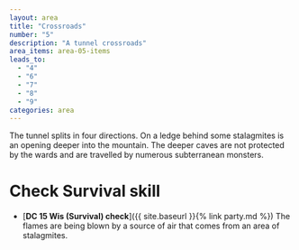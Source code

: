 ```yaml
---
layout: area
title: "Crossroads"
number: "5"
description: "A tunnel crossroads"
area_items: area-05-items
leads_to:
  - "4"
  - "6"
  - "7"
  - "8"
  - "9"
categories: area
---
```


The tunnel splits in four directions.  On a ledge behind some stalagmites is an opening deeper into the mountain.  The deeper caves are not protected by the wards and are travelled by numerous subterranean monsters.

# Check Survival skill

* [**DC 15 Wis (Survival) check**]({{ site.baseurl }}{% link party.md %}) The flames are being blown by a source of air that comes from an area of stalagmites.
